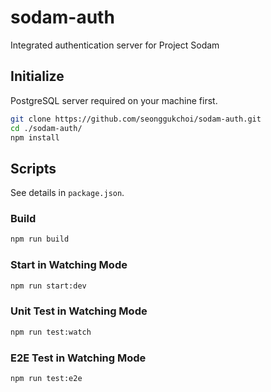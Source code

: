 # sodam-auth

Integrated authentication server for Project Sodam

## Initialize

PostgreSQL server required on your machine first.

```bash
git clone https://github.com/seonggukchoi/sodam-auth.git
cd ./sodam-auth/
npm install
```

## Scripts

See details in `package.json`.

### Build

```bash
npm run build
```

### Start in Watching Mode

```bash
npm run start:dev
```

### Unit Test in Watching Mode

```bash
npm run test:watch
```

### E2E Test in Watching Mode

```bash
npm run test:e2e
```
